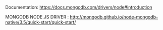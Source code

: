 Documentation: https://docs.mongodb.com/drivers/node#introduction

MONGODB NODE.JS DRIVER : http://mongodb.github.io/node-mongodb-native/3.5/quick-start/quick-start/

